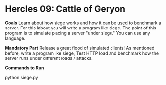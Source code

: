 # Hercles 09: Cattle of Geryon

**Goals**
Learn about how siege works and how it can be used to benchmark a server.
For this labout you will write a program like siege.
The point of this program is to simulate placing a server "under siege."
You can use any language.

**Mandatory Part**
Release a great flood of simulated clients!
As mentioned before, write a program like siege,
Test HTTP load and benchmark how the server runs under different loads / attacks.

**Commands to Run**

python siege.py
